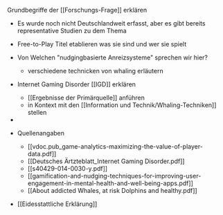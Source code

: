 Grundbegriffe der [[Forschungs-Frage]] erklären
- Es wurde noch nicht Deutschlandweit erfasst, aber es gibt bereits representative Studien zu dem Thema
- Free-to-Play Titel etablieren was sie sind und wer sie spielt
- Von Welchen "nudgingbasierte Anreizsysteme" sprechen wir hier?
	- verschiedene technicken von whaling erläutern
- Internet Gaming Disorder [[IGD]] erklären
	- [[Ergebnisse der Primärquelle]] anführen
	- in Kontext mit den [[Information und Technik/Whaling-Techniken]] stellen
- 

- Quellenangaben
	- [[vdoc.pub_game-analytics-maximizing-the-value-of-player-data.pdf]]
	- [[Deutsches Ärtzteblatt_Internet Gaming Disorder.pdf]]
	- [[s40429-014-0030-y.pdf]]
	- [[gamification-and-nudging-techniques-for-improving-user-engagement-in-mental-health-and-well-being-apps.pdf]]
	- [[About addicted Whales, at risk Dolphins and healthy.pdf]]
- [[Eidesstattliche Erklärung]]

